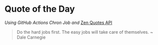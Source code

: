 # Quote of the Day 
*Using GitHub Actions Chron Job and* [Zen Quotes API]( https://zenquotes.io/ )
> Do the hard jobs first. The easy jobs will take care of themselves. ~ Dale Carnegie
